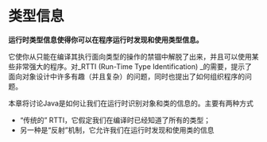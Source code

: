 # 类型信息

**运行时类型信息使得你可以在程序运行时发现和使用类型信息。**

它使你从只能在编译其执行面向类型的操作的禁锢中解脱了出来，并且可以使用某些非常强大的程序。对_RTTI \(Run-Time Type Identification\) _的需要，提示了面向对象设计中许多有趣（并且复杂）的问题，同时也提出了如何组织程序的问题。



本章将讨论Java是如何让我们在运行时识别对象和类的信息的。主要有两种方式

* “传统的” RTTI，它假定我们在编译时已经知道了所有的类型；
* 另一种是“反射”机制，它允许我们在运行时发现和使用类的信息



